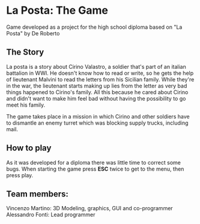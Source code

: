 # La Posta: The Game
Game developed as a project for the high school diploma based on "La Posta" by De Roberto

## The Story
La posta is a story about Cirino Valastro, a soldier that's part of an italian battalion in WWI. He doesn't know how to read or write, so he gets the help of lieutenant Malvini to read the letters from his Sicilian family. While they're in the war, the lieutenant starts making up lies from the letter as very bad things happened to Cirino's family. All this because he cared about Cirino and didn't want to make him feel bad without having the possibility to go meet his family.

The game takes place in a mission in which Cirino and other soldiers have to dismantle an enemy turret which was blocking supply trucks, including mail.

## How to play
As it was developed for a diploma there was little time to correct some bugs. When starting the game press **ESC** twice to get to the menu, then press play.

## Team members:
Vincenzo Martino: 3D Modeling, graphics, GUI and co-programmer
Alessandro Fonti: Lead programmer
